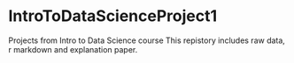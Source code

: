 # IntroToDataScienceProject1
Projects from Intro to Data Science course
This repistory includes raw data, r markdown and explanation paper.
